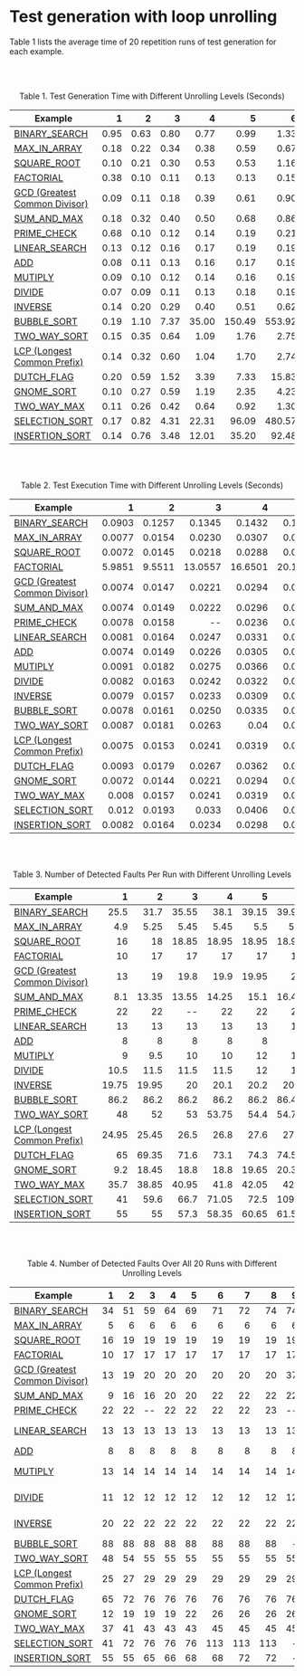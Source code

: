 # Test generation with loop unrolling

Table 1 lists the average time of 20 repetition runs of test generation for each example.

<br><br>

<p align="center">Table 1. Test Generation Time with Different Unrolling Levels (Seconds)</p>

| Example        | 1   | 2     | 3     | 4     |5      |6      |7      |8      | 9     |10     |11     |12     |13     |14     |15     |
| ------------- |-----:| -----:| -----:| -----:| -----:| -----:| -----:| -----:| -----:| -----:| -----:| -----:| -----:| -----:| -----:| 
| [BINARY_SEARCH](../main/experiment/binary_search/binary_search.e) | 0.95 | 0.63  |0.80   |0.77   |0.99   |1.33   |1.46   |1.96   |2.77   |7.05   |–      |–      |–      |–      |      –| 
|  [MAX_IN_ARRAY](../main/experiment/max_in_array/max_in_array.e) | 0.18 |0.22   |0.34   |0.38   |0.59   |0.67   |0.90   |1.06   |1.32   |1.70   |2.11   |2.48   |2.94   | 3.36  |5.54   |
|  [SQUARE_ROOT](../main/experiment/square_root/square_root.e)  | 0.10 |0.21   |0.30   | 0.53  | 0.53  |1.16   | 1.67  | 2.97  | 3.85  | 6.41  | 22.50    | 101.96     | 264.50  | –     | –     |
|  [FACTORIAL](../main/experiment/factorial/factorial.e)    | 0.38 |0.10   |0.11   |0.13   | 0.13  | 0.15  | 0.16  | 0.19  | 0.21  | 0.24  | 0.27  | 0.30  | 0.33  | 0.35  | 0.40  | 
|  [GCD (Greatest Common Divisor)](../main/experiment/gcd/gcd.e)       |0.09   | 0.11  | 0.18  | 0.39  | 0.61  | 0.90  | 1.70  | 4.27  | 4.55   | 4.99   | 5.37    |14.15     |14.97    |16.46    | 22.98   |
|  [SUM_AND_MAX](../main/experiment/sum_and_max/sum_and_max.e)  | 0.18 | 0.32  | 0.40  | 0.50  | 0.68  | 0.86  | 1.10  | 1.50  | 1.90  | 2.46  | 2.90  | 3.53  | 3.80  |4.59   | 6.33  |
|  [PRIME_CHECK](../main/experiment/prime_check/prime_check.e)  | 0.68 | 0.10  | 0.12  | 0.14  | 0.19  | 0.21  | 0.26  | 0.46  | 1.05     |–      | 1.80     |–      | 2.17     | 2.73  | –     |
|  [LINEAR_SEARCH](../main/experiment/linear_search/linear_search.e)|0.13  |0.12   |0.16   |0.17   | 0.19  | 0.19  | 0.22  | 0.25  | 0.26  | 0.30  | 0.28  | 0.38  | 0.31  | 0.38  | 0.35  |
|  [ADD](../main/experiment/add/add.e)          | 0.08 | 0.11  | 0.13  | 0.16  | 0.17  | 0.19  | 0.21  |0.25   | 0.27  | 0.29  | 0.34  | 0.36  | 0.40  | 0.42  | 0.46  |
|  [MUTIPLY](../main/experiment/multiply/multiply.e)      | 0.09 | 0.10  | 0.12  | 0.14  | 0.16  | 0.19  | 0.21  | 0.24  | 0.26  | 0.29  | 0.33  | 0.37  | 0.37  | 0.45  | 0.45  |
|  [DIVIDE](../main/experiment/divide/divide.e)       | 0.07 | 0.09  | 0.11  | 0.13  | 0.18  | 0.19  | 0.22  | 0.25  | 0.27  | 0.30  | 0.40  | 0.38  |  0.44 | 0.67  | 0.54  | 
|  [INVERSE](../main/experiment/inverse/inverse.e)      | 0.14 | 0.20  | 0.29  | 0.40  | 0.51  | 0.62  | 0.79  | 0.97  | 1.12  | 1.27  | 1.48  | 1.68  | 2.0   | 2.32  | 2.57  |
|  [BUBBLE_SORT](../main/experiment/bubble_sort/bubble_sort.e)  | 0.19 | 1.10  | 7.37  | 35.00 | 150.49| 553.92| 2945.27 | 7847.49     |-      |-      |–      |–      |–      |–      |      –| 
|  [TWO_WAY_SORT](../main/experiment/two_way_sort/two_way_sort.e) | 0.15 | 0.35  |0.64   |1.09   |1.76   |2.75   |4.31   |6.43   |9.13   |12.78   |17.68   |24.12   |33.12   |49.17  |  65.36| 
|  [LCP (Longest Common Prefix)](../main/experiment/lcp/lcp.e) | 0.14  | 0.32  |0.60   |1.04   |1.70   |2.74   |4.27   |6.52   |9.67   |14.43   |20.66   |30.61   |43.62  |60.92  |  83.31| 
|  [DUTCH_FLAG](../main/experiment/dutch_flag/dutch_flag.e)   | 0.20 | 0.59  | 1.52   |3.39   |7.33   |15.83   |32.52  |83.26  |181.26  |544.53 | 906.18 |–      |–      |–      |      –| 
|  [GNOME_SORT](../main/experiment/gnome_sort/gnome_sort.e)   | 0.10   | 0.27  |0.59   |1.19   |  2.35 | 4.23   |6.80   |11.90   |19.69   |33.63   |55.91      |88.90      |130.16      |200.75      |    329.71 | 
|  [TWO_WAY_MAX](../main/experiment/two_way_max/two_way_max.e)  | 0.11 | 0.26  |0.42   |0.64   |0.92   |1.30   |1.82   |2.54   |3.45   |4.61   |6.08   |7.94   |10.24   |13.07   |  16.40 | 
|  [SELECTION_SORT](../main/experiment/selection_sort/selection_sort.e)      | 0.17  | 0.82  |4.31   |22.31  |96.09  |480.57 |1747.64     |3162.56|-      |-   |–      |–      |–      |–      |      –| 
|  [INSERTION_SORT](../main/experiment/insertion_sort/insertion_sort.e)      | 0.14  | 0.76  |3.48   |12.01   |35.20  |92.48  |231.24 | 654.01 |-      |-   |–      |–      |–      |–      |      –| 



<br><br>


<p align="center">Table 2. Test Execution Time with Different Unrolling Levels (Seconds)</p>

| Example        | 1   | 2     | 3     | 4     |5      |6      |7      |8      | 9     |10     |11     |12     |13     |14     |15     |
| ------------- |-----:| -----:| -----:| -----:| -----:| -----:| -----:| -----:| -----:| -----:| -----:| -----:| -----:| -----:| -----:| 
| [BINARY_SEARCH](../main/experiment/binary_search/binary_search.e) | 0.0903 |  0.1257 | 0.1345 |0.1432| 0.1533 | 0.1883 | 0.2402 | 0.4367 |  1.0403 | 3.0449 | -- | -- | -- | -- | --|
|  [MAX_IN_ARRAY](../main/experiment/max_in_array/max_in_array.e) |  0.0077 | 0.0154 | 0.0230 | 0.0307 | 0.0385 | 0.0466 | 0.0548 | 0.0625 | 0.0703 | 0.0783 | 0.0858 | 0.0933 | 0.1008 | 0.1087 |0.1166 |
|  [SQUARE_ROOT](../main/experiment/square_root/square_root.e)  | 0.0072 | 0.0145 | 0.0218 | 0.0288 | 0.0360 | 0.0431 | 0.0503 | 0.0574 | 0.0646 | 0.0717 | 0.0799 | 0.087 | 0.0949 | -- | -- |
|  [FACTORIAL](../main/experiment/factorial/factorial.e)    | 5.9851 | 9.5511 | 13.0557 | 16.6501 | 20.1588 | 23.7225 | 27.2596 | 30.8715 | 34.4585 | 38.1389 | 41.7846 | 45.3159 | 48.9402 | 52.5787 | 56.2203 |
|  [GCD (Greatest Common Divisor)](../main/experiment/gcd/gcd.e)   |0.0074 | 0.0147 | 0.0221 | 0.0294 | 0.0369 | 0.0443 | 0.0517 | 0.0591 | 0.0652 | 0.0717 | 0.0812 | 0.0915 | 0.1064 | 0.1141 | 0.1215 |
|  [SUM_AND_MAX](../main/experiment/sum_and_max/sum_and_max.e)  | 0.0074 | 0.0149 | 0.0222 | 0.0296 | 0.0368 | 0.0443 | 0.0519 | 0.0595 | 0.0671 | 0.0746 | 0.0822 | 0.0899 | 0.0975 | 0.1052 | 0.1128 |
|  [PRIME_CHECK](../main/experiment/prime_check/prime_check.e)  | 0.0078 |  0.0158 | -- |  0.0236 | 0.0316  | 0.0394 | 0.0477 | 0.0557 | -- | 0.0649 | -- | 0.0724 | 0.0802 | 0.0885 | -- |
|  [LINEAR_SEARCH](../main/experiment/linear_search/linear_search.e)| 0.0081 | 0.0164 | 0.0247 | 0.0331 | 0.0413 | 0.0497 | 0.0580 | 0.0665 | 0.0748 |  0.0832 | 0.0914 | 0.0999 | 0.1084 | 0.1170 | 0.1254 |
|  [ADD](../main/experiment/add/add.e) | 0.0074 | 0.0149 | 0.0226 | 0.0305 | 0.0381 | 0.0458 | 0.0533 | 0.0614 | 0.0689 | 0.0765 | 0.0842 | 0.0922 | 0.1002 | 0.1078 |  0.1161 |
|  [MUTIPLY](../main/experiment/multiply/multiply.e) | 0.0091 | 0.0182 | 0.0275 | 0.0366 | 0.0460 | 0.0554 | 0.0644 | 0.0731 | 0.0820|0.0911 | 0.1009 | 0.1102 | 0.1194 | 0.1284| 0.1374|
|  [DIVIDE](../main/experiment/divide/divide.e)       | 0.0082 | 0.0163 | 0.0242 | 0.0322 | 0.0401 | 0.0483 | 0.0565 | 0.0646 | 0.0729 | 0.0813 | 0.0894 | 0.0977 | 0.1061 | 0.1143 |  0.1226 |
|  [INVERSE](../main/experiment/inverse/inverse.e)      | 0.0079 | 0.0157 | 0.0233 | 0.0309 | 0.0388 | 0.0468 |0.0547 | 0.0628 | 0.0708 |  0.0788 | 0.0866 | 0.0947 | 0.1025 | 0.1104 | 0.1187|
|  [BUBBLE_SORT](../main/experiment/bubble_sort/bubble_sort.e)  | 0.0078 | 0.0161 | 0.0250  | 0.0335 |  0.0418 | 0.0505 |0.0583 | 0.0761|-      |-      |–      |–      |–      |–      |      –| 
|  [TWO_WAY_SORT](../main/experiment/two_way_sort/two_way_sort.e) | 0.0087 | 0.0181  | 0.0263  |0.04   | 0.0495   |0.0591   | 0.0673  |0.0757   |0.0856   |0.0948   |0.1034  |0.1128   |0.1240   |0.1316 |  0.1428| 
|  [LCP (Longest Common Prefix)](../main/experiment/lcp/lcp.e) | 0.0075  | 0.0153  |0.0241  |0.0319   |0.0404   |0.0477   |0.0555  |0.0631   | 0.0721   | 0.08   |0.0885   |0.0963   |0.1054  |0.1132  |  0.1213| 
|  [DUTCH_FLAG](../main/experiment/dutch_flag/dutch_flag.e)   | 0.0093 | 0.0179  | 0.0267   | 0.0362   | 0.0448   |0.0528   | 0.0611  | 0.0706  | 0.0801  | 0.0976| -    |–      |–      |–      |      –| 
|  [GNOME_SORT](../main/experiment/gnome_sort/gnome_sort.e)   | 0.0072  | 0.0144  | 0.0221   | 0.0294   | 0.0365   | 0.0448   |0.0529   |0.0617   |0.069   |0.0782   |0.088     |0.0984      |0.1078      |0.122      |     0.1323 | 
|  [TWO_WAY_MAX](../main/experiment/two_way_max/two_way_max.e)  | 0.008 | 0.0157  |0.0241  |0.0319   |0.0396   |0.0491   |0.058  |0.0671   |0.0761   |0.0847   |0.0938   |0.1037  |0.1124   |0.1214   |  0.1301 | 
|  [SELECTION_SORT](../main/experiment/selection_sort/selection_sort.e)      | 0.012  | 0.0193  |0.033   |0.0406  |0.0532  | 0.0641 | 0.0792      | 0.0883 |-      |-   |–      |–      |–      |–      |      –| 
|  [INSERTION_SORT](../main/experiment/insertion_sort/insertion_sort.e)      |0.0082  | 0.0164  |0.0234   |0.0298   |0.0381  |0.0466  |0.0548 |0.0632 |-      |-   |–      |–      |–      |–      |      –| 


<br><br>

<p align="center">Table 3. Number of Detected Faults Per Run with Different Unrolling Levels </p>

| Example        | 1   | 2     | 3     | 4     |5      |6      |7      |8      | 9     |10     |11     |12     |13     |14     |15     |
| ------------- |-----:| -----:| -----:| -----:| -----:| -----:| -----:| -----:| -----:| -----:| -----:| -----:| -----:| -----:| -----:| 
| [BINARY_SEARCH](../main/experiment/binary_search/binary_search.e)    | 25.5  | 31.7  | 35.55 | 38.1  |39.15  | 39.95 | 41.05 | 41.8  | 42.25 | 42.8  | -- | -- | -- | -- | --|
|  [MAX_IN_ARRAY](../main/experiment/max_in_array/max_in_array.e) | 4.9 | 5.25 | 5.45  | 5.45  | 5.5   | 5.5   | 5.55  | 5.55  | 5.55  | 5.6 | 5.65 | 5.7 | 5.8 | 5.8 | 5.8 |
|  [SQUARE_ROOT](../main/experiment/square_root/square_root.e)    |16   | 18   | 18.85 | 18.95 | 18.95 | 18.95 | 18.95 | 18.95  |19    | 19  | 19.3 | 19.45  | 19.6 | -- | -- |
|  [FACTORIAL](../main/experiment/factorial/factorial.e)          | 10  | 17   | 17    | 17    | 17    | 17    | 17    | 17     | 17   | 17 18   | 18  |18  | 18 |  18|
|  [GCD (Greatest Common Divisor)](../main/experiment/gcd/gcd.e)  |13   | 19   | 19.8  | 19.9  | 19.95 | 20    | 20    |20      | 35.65   |  36.55 | 36.85   | 36.9  | 36.9  | 36.9   | 37.35  |
|  [SUM_AND_MAX](../main/experiment/sum_and_max/sum_and_max.e)    | 8.1 |13.35 | 13.55 | 14.25 | 15.1  | 16.45 | 16.5  | 16.65  |16.85 | 17.25  | 17.4| 17.8| 17.85| 18.15| 18.15|
|  [PRIME_CHECK](../main/experiment/prime_check/prime_check.e)    | 22  | 22   | --     |22     |22     |22     |22     |22.55   | --  | 22.55 | -- | 22.55 | 22.55 | 22.55 | -- |
|  [LINEAR_SEARCH](../main/experiment/linear_search/linear_search.e)|13 |13    |13     |13     | 13    | 13    | 13    |13      | 13   |13   | 13    | 13 |  13| 13 |13   |
|  [ADD](../main/experiment/add/add.e) |  8   | 8    | 8    |8     | 8    | 8    | 8    | 8    | 8    | 8    | 8    | 8    | 8    | 8    |   8    |   
|  [MUTIPLY](../main/experiment/multiply/multiply.e) | 9    |9.5   |10    |10    |12    |12    |12    |12    |12    |12    |12    | 12    | 12   | 12   | 12   |
|  [DIVIDE](../main/experiment/divide/divide.e)      | 10.5 | 11.5 | 11.5 | 11.5 | 12   | 12   | 12   | 12   | 12   | 12   | 12   |12     | 12   | 12   | 12   |
|  [INVERSE](../main/experiment/inverse/inverse.e)   | 19.75| 19.95| 20   |20.1  | 20.2 | 20.2 | 20.3 | 20.5 | 20.6 | 20.6 | 20.6 | 20.6 |20.8| 20.8 | 20.9 |
|  [BUBBLE_SORT](../main/experiment/bubble_sort/bubble_sort.e)  | 86.2 | 86.2  | 86.2  |86.2 | 86.2|86.45     |86.45      | 86.55      |-      |-      |–      |–      |–      |–      |      –| 
|  [TWO_WAY_SORT](../main/experiment/two_way_sort/two_way_sort.e) | 48 | 52  |53   |53.75   |54.4   |54.75   |54.85   |54.95   |55   |55   |55  |55   |55   |55  |  55| 
|  [LCP (Longest Common Prefix)](../main/experiment/lcp/lcp.e) | 24.95  | 25.45  |26.5   | 26.8   | 27.6   | 27.8   | 27.9   | 27.9   | 28   | 28   | 28.1  | 28.35   | 28.55  |28.55  |  28.75| 
|  [DUTCH_FLAG](../main/experiment/dutch_flag/dutch_flag.e)   | 65 | 69.35  |71.6   | 73.1   | 74.3   | 74.55   | 75.35  | 75.65  | 75.75  | 75.9 |75.95 |–      |–      |–      |      –| 
|  [GNOME_SORT](../main/experiment/gnome_sort/gnome_sort.e)   | 9.2   | 18.45  |18.8   |18.8   |19.65   |20.35   |20.85   |22.1   |22.95   |23.8   |24.1      |24.45      |24.95      |25.25     |      25.3| 
|  [TWO_WAY_MAX](../main/experiment/two_way_max/two_way_max.e)  | 35.7 | 38.85  | 40.95  | 41.8   | 42.05   | 42.3   | 42.4   |42.45   |42.6   | 42.75   |42.75   |42.75   |42.8   |42.8   |  42.8 | 
|  [SELECTION_SORT](../main/experiment/selection_sort/selection_sort.e)      | 41  | 59.6  | 66.7   | 71.05  | 72.5  | 109.5 | 109.85  |110.05 |-      |-   |–      |–      |–      |–      |      –| 
|  [INSERTION_SORT](../main/experiment/insertion_sort/insertion_sort.e)      | 55  | 55  | 57.3   | 58.35   | 60.65  | 61.55 | 63.1 | 63.35 |-      |-   |–      |–      |–      |–      |      –| 

<br><br>

<p align="center">Table 4. Number of Detected Faults Over All 20 Runs with Different Unrolling Levels </p>

| Example        | 1   | 2     | 3     | 4     |5      |6      |7      |8      | 9     |10     |11     |12     |13     |14     |15     |
| ------------- |-----:| -----:| -----:| -----:| -----:| -----:| -----:| -----:| -----:| -----:| -----:| -----:| -----:| -----:| -----:| 
| [BINARY_SEARCH](../main/experiment/binary_search/binary_search.e)    | 34    | 51    |  59   | 64    | 69    | 71    | 72    | 74    |    74 | 74  | --  | -- | -- | -- | --|
|  [MAX_IN_ARRAY](../main/experiment/max_in_array/max_in_array.e) |  5 | 6     | 6     | 6     | 6     | 6     | 6     | 6     | 6     |     6  | 6   | 6   | 6  | 6  | 6  |
|  [SQUARE_ROOT](../main/experiment/square_root/square_root.e)    |16  | 19    | 19    | 19    | 19    | 19    | 19    | 19    | 19    |    19 | 22 | 22 | 22 | -- | -- |
|  [FACTORIAL](../main/experiment/factorial/factorial.e)    | 10  | 17 | 17    | 17    | 17    | 17    | 17    | 17    | 17    | 17    |    18 | 18 | 18 | 18 | 18 |
|  [GCD (Greatest Common Divisor)](../main/experiment/gcd/gcd.e)  |13  |19     | 20    | 20    | 20    | 20    | 20    | 20    |    37 |  37 |  37 |  37 |  37 |  37 |  39 |
|  [SUM_AND_MAX](../main/experiment/sum_and_max/sum_and_max.e)  | 9    | 16    | 16    | 20    | 20    | 22    | 22    | 22    | 22    | 22  | 22    | 22 | 22 | 22 |  22 |
|  [PRIME_CHECK](../main/experiment/prime_check/prime_check.e)  | 22   | 22    | --    | 22    | 22    | 22    | 22    | 23    | -- | 23 | -- | 23 | 23 | 23 | -- |
|  [LINEAR_SEARCH](../main/experiment/linear_search/linear_search.e)   | 13    | 13    | 13    | 13    | 13    | 13    | 13    | 13 | 13 | 13 13   |13  | 13 | 13  | 13 | 
|  [ADD](../main/experiment/add/add.e) | 8   | 8     | 8   | 8    | 8  | 8     |  8    | 8     | 8     | 8     | 8     | 8     | 8  |  8 | 8  |
|  [MUTIPLY](../main/experiment/multiply/multiply.e)  | 13 | 14   | 14 | 14    | 14    | 14    | 14    | 14    | 14    | 14    | 14 | 14 | 14 14   | 14 |
|  [DIVIDE](../main/experiment/divide/divide.e)       | 11 | 12   | 12 | 12    | 12    | 12    | 12    | 12    | 12    | 12    | 12 |12  | 12 12   | 12 |
|  [INVERSE](../main/experiment/inverse/inverse.e)    | 20 |22    |22  | 22    | 22    | 22    | 22    | 22    | 22    | 22    | 22 |22  | 22 22   | 22 |
|  [BUBBLE_SORT](../main/experiment/bubble_sort/bubble_sort.e)  | 88 | 88  | 88  | 88 | 88 | 88      | 88       | 88      |-      |-      |–      |–      |–      |–      |      –| 
|  [TWO_WAY_SORT](../main/experiment/two_way_sort/two_way_sort.e) | 48 | 54  | 55   | 55   | 55   | 55   | 55   | 55   |55   |55   |55   | 55   |55   |55  |  55| 
|  [LCP (Longest Common Prefix)](../main/experiment/lcp/lcp.e) | 25  | 27  |29   |29   |29   |29   |29   |29   |29   |29   |29   |29   |30  |30  |  30| 
|  [DUTCH_FLAG](../main/experiment/dutch_flag/dutch_flag.e)   | 65 | 72  | 76   |76   |76   | 76   |76  | 76  |76   | 76 | 76 |–      |–      |–      |      –| 
|  [GNOME_SORT](../main/experiment/gnome_sort/gnome_sort.e)   | 12   | 19  | 19   | 19   |22   |26   |26   |26   |26   |26   | 26      |26      |26      |26      |     26 | 
|  [TWO_WAY_MAX](../main/experiment/two_way_max/two_way_max.e)  | 37 | 41  |43   |43   |43   | 45   | 45   | 45   | 45   | 45  | 45   | 45  | 45   | 45  |  45 | 
|  [SELECTION_SORT](../main/experiment/selection_sort/selection_sort.e)      | 41  | 72  | 76   | 76  | 76  | 113 | 113      |113  |-      |-   |–      |–      |–      |–      |      –| 
|  [INSERTION_SORT](../main/experiment/insertion_sort/insertion_sort.e)      | 55  | 55  |65   |66   | 68  |68  |72 |72 |-      |-   |–      |–      |–      |–      |      –| 

